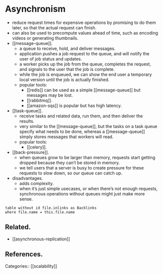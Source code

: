 # Asynchronism

- reduce request times for expensive operations by promising to do them later, so that the actual request can finish.
- can also be used to precompute values ahead of time, such as encoding videos or generating thumbnails.
- [[message-queue]].
	- a queue to receive, hold, and deliver messages.
	- application pushes a job request to the queue, and will notify the user of job status and updates.
	- a worker picks up the job from the queue, completes the request, and signals to the user that the job is complete.
	- while the job is enqueued, we can show the end user a temporary local version until the job is actually finished.
	- popular tools:
		- [[redis]] can be used as a simple [[message-queue]] but messages may be lost.
		- [[rabbitmq]].
		- [[amazon-sqs]] is popular but has high latency.
- [[task-queue]].
	- receive tasks and related data, run them, and then deliver the results.
	- very similar to the [[message-queue]], but the tasks on a task queue specify what needs to be done, whereas a [[message-queue]] simply stores messages that workers will read.
	- popular tools:
		- [[celery]].
- [[back-pressure]].
	- when queues grow to be larger than memory, requests start getting dropped because they can’t be stored in memory.
	- we tell users that a server is busy to create pressure for these requests to slow down, so our queue can catch up.
- disadvantages.
	- adds complexity.
	- when it’s just simple usecases, or when there’s not enough requests, synchronous operations without queues might just make more sense.

```dataview
table without id file.inlinks as Backlinks
where file.name = this.file.name
```

## Related.

- [[asynchronous-replication]]

## References.

Categories:: [[scalability]]

